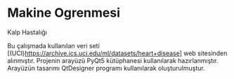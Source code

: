 # Makine Ogrenmesi
 Kalp Hastalığı

Bu çalışmada kullanılan veri seti [(UCI)https://archive.ics.uci.edu/ml/datasets/heart+disease] web sitesinden alınmıştır.
Projenin arayüzü PyQt5 kütüphanesi kullanılarak hazırlanmıştır. Arayüzün tasarımı QtDesigner programı kullanılarak oluşturulmuştur.
